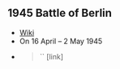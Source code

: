 ## 1945 Battle of Berlin
- [Wiki](https://en.wikipedia.org/wiki/Battle_of_Berlin)
- On 16 April – 2 May 1945
- > `` [link]
    